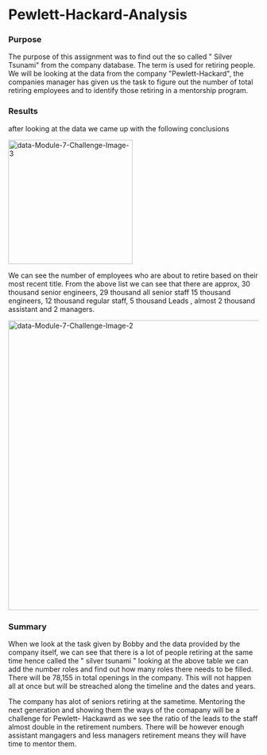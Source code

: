 # Pewlett-Hackard-Analysis

### Purpose 
The purpose of this assignment was to find out the so called " Silver Tsunami" from the company database. The term is used for retiring people.
We will be looking at the data from the company "Pewlett-Hackard", the companies manager has given us the task to figure out the number of total
retiring employees and to identify those retiring in a mentorship program.  

### Results 
after looking at the data we came up with the following conclusions 

<img width="250" alt="data-Module-7-Challenge-Image-3" src="https://user-images.githubusercontent.com/79885849/115160632-39661880-a067-11eb-92f4-5a6e29b31bd3.png">

We can see the number of employees who are about to retire based on their most recent title. From the above list we can see that there are approx, 30 
thousand senior engineers, 29 thousand all senior staff 15 thousand engineers, 12 thousand regular staff, 5 thousand Leads , almost 2 thousand assistant 
and 2 managers. 

<img width="583" alt="data-Module-7-Challenge-Image-2" src="https://user-images.githubusercontent.com/79885849/115160669-73371f00-a067-11eb-9a47-4db1b21ff9b6.png">

### Summary 
When we look at the task given by Bobby and the data provided by the company itself, we can see that there is a lot of people retiring at the same time 
hence called the " silver tsunami " looking at the above table we can add the number roles and find out how many roles there needs to be filled. There will be 
78,155 in total openings in the company. This will not happen all at once but will be streached along the timeline and the dates and years. 

The company has alot of seniors retiring at the sametime. Mentoring the next generation and showing them the ways of the comapany will be a challenge for Pewlett-
Hackawrd as we see the ratio of the leads to the staff almost double in the retirement numbers. There will be however enough assistant mangagers and less managers 
retirement means they will have time to mentor them. 
